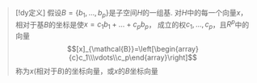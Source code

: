 

> [!dy定义] 
> 假设$B= \{b_{1},\dots,b_p\}$是子空间$H$的一组基. 对$H$中的每一个向量$x$，相对于基$B$的坐标是使$x=c_{1}b_{1}+\dots+c_pb_p$， 成立的权$c_1,\dots,c_{p}$，且$R^{p}$中的向量
> $$[x]_{\mathcal{B}}=\left[\begin{array}{c}c_1\\\vdots\\c_p\end{array}\right]$$
> 称为$x$(相对于$B$)的坐标向量，或$x$的$B$坐标向量


